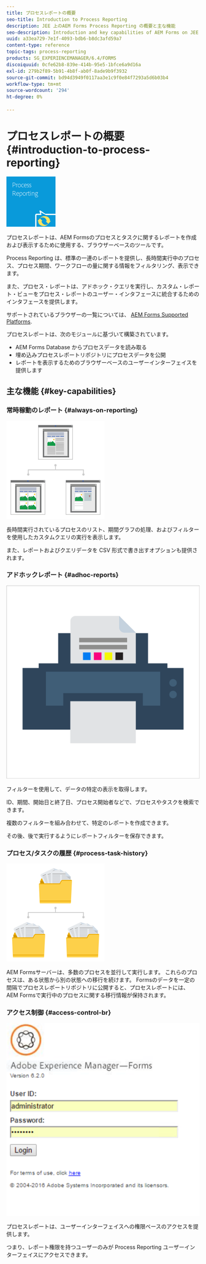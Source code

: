 ```yaml
---
title: プロセスレポートの概要
seo-title: Introduction to Process Reporting
description: JEE 上のAEM Forms Process Reporting の概要と主な機能
seo-description: Introduction and key capabilities of AEM Forms on JEE Process Reporting
uuid: a33ea729-7e1f-4093-bdb6-b8dc3afd59a7
content-type: reference
topic-tags: process-reporting
products: SG_EXPERIENCEMANAGER/6.4/FORMS
discoiquuid: 0cfe62b8-839e-414b-95e5-1bfce6a9d16a
exl-id: 279b2f89-5b91-4b8f-ab0f-8ade9b9f3932
source-git-commit: bd94d3949f0117aa3e1c9f0e84f7293a5d6b03b4
workflow-type: tm+mt
source-wordcount: '294'
ht-degree: 0%

---
```


# プロセスレポートの概要 {#introduction-to-process-reporting}

![プロセスレポート](assets/process-reporting.png)

プロセスレポートは、AEM Formsのプロセスとタスクに関するレポートを作成および表示するために使用する、ブラウザーベースのツールです。

Process Reporting は、標準の一連のレポートを提供し、長時間実行中のプロセス、プロセス期間、ワークフローの量に関する情報をフィルタリング、表示できます。

また、プロセス・レポートは、アドホック・クエリを実行し、カスタム・レポート・ビューをプロセス・レポートのユーザー・インタフェースに統合するためのインタフェースを提供します。

サポートされているブラウザーの一覧については、 [AEM Forms Supported Platforms](/help/forms/using/aem-forms-jee-supported-platforms.md).

プロセスレポートは、次のモジュールに基づいて構築されています。

* AEM Forms Database からプロセスデータを読み取る
* 埋め込みプロセスレポートリポジトリにプロセスデータを公開
* レポートを表示するためのブラウザーベースのユーザーインターフェイスを提供します

## 主な機能 {#key-capabilities}

### 常時稼動のレポート {#always-on-reporting}

![site-management](assets/site-management.png)

長時間実行されているプロセスのリスト、期間グラフの処理、およびフィルターを使用したカスタムクエリの実行を表示します。

また、レポートおよびクエリデータを CSV 形式で書き出すオプションも提供されます。

### アドホックレポート {#adhoc-reports}

![print-&amp;-color](assets/print-&-colour.png)

フィルターを使用して、データの特定の表示を取得します。

ID、期間、開始日と終了日、プロセス開始者などで、プロセスやタスクを検索できます。

複数のフィルターを組み合わせて、特定のレポートを作成できます。

その後、後で実行するようにレポートフィルターを保存できます。

### プロセス/タスクの履歴 {#process-task-history}

![ファイル管理](assets/file-management.png)

AEM Formsサーバーは、多数のプロセスを並行して実行します。 これらのプロセスは、ある状態から別の状態への移行を続けます。 Formsのデータを一定の間隔でプロセスレポートリポジトリに公開すると、プロセスレポートには、AEM Formsで実行中のプロセスに関する移行情報が保持されます。

### アクセス制御 {#access-control-br}

![名称未設定](assets/untitled.png)

プロセスレポートは、ユーザーインターフェイスへの権限ベースのアクセスを提供します。

つまり、レポート権限を持つユーザーのみが Process Reporting ユーザーインターフェイスにアクセスできます。
